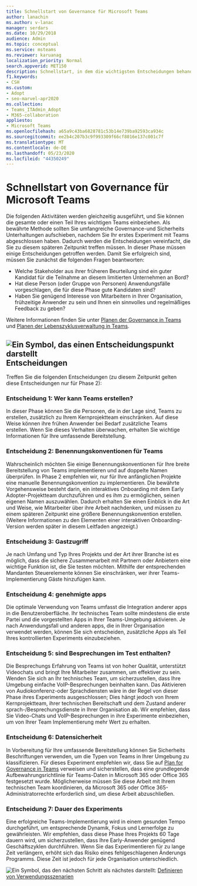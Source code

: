 ```yaml
---
title: Schnellstart von Governance für Microsoft Teams
author: lanachin
ms.author: v-lanac
manager: serdars
ms.date: 10/29/2018
audience: Admin
ms.topic: conceptual
ms.service: msteams
ms.reviewer: karuanag
localization_priority: Normal
search.appverid: MET150
description: Schnellstart, in dem die wichtigsten Entscheidungen behandelt werden, die Sie für Phase 2 Ihres Microsoft Teams-Adoptions Plans treffen müssen.
f1.keywords:
- CSH
ms.custom:
- Adopt
- seo-marvel-apr2020
ms.collection:
- Teams_ITAdmin_Adopt
- M365-collaboration
appliesto:
- Microsoft Teams
ms.openlocfilehash: a65a9c43ba6828781c53b14e739ba92593ca934c
ms.sourcegitcommit: ee2b4c207b3c9f993309f66cf8016e137c001c7f
ms.translationtype: MT
ms.contentlocale: de-DE
ms.lasthandoff: 05/23/2020
ms.locfileid: "44350249"
---
```

# <a name="governance-quick-start-for-microsoft-teams"></a>Schnellstart von Governance für Microsoft Teams

Die folgenden Aktivitäten werden gleichzeitig ausgeführt, und Sie können die gesamte oder einen Teil Ihres wichtigen Teams einbeziehen. Als bewährte Methode sollten Sie umfangreiche Governance-und Sicherheits Unterhaltungen aufschieben, nachdem Sie Ihr erstes Experiment mit Teams abgeschlossen haben. Dadurch werden die Entscheidungen vereinfacht, die Sie zu diesem späteren Zeitpunkt treffen müssen. In dieser Phase müssen einige Entscheidungen getroffen werden. Damit Sie erfolgreich sind, müssen Sie zunächst die folgenden Fragen beantworten:

- Welche Stakeholder aus ihrer früheren Beurteilung sind ein guter Kandidat für die Teilnahme an diesem limitierten Unternehmen an Bord?
- Hat diese Person (oder Gruppe von Personen) Anwendungsfälle vorgeschlagen, die für diese Phase gute Kandidaten sind?  
- Haben Sie genügend Interesse von Mitarbeitern in Ihrer Organisation, frühzeitige Anwender zu sein und Ihnen ein sinnvolles und regelmäßiges Feedback zu geben? 

Weitere Informationen finden Sie unter [Planen der Governance in Teams](plan-teams-governance.md) und [Planen der Lebenszyklusverwaltung in Teams](plan-teams-lifecycle.md).

## <a name="an-icon-representing-a-decision-pointdecisions"></a>![Ein Symbol, das einen Entscheidungspunkt darstellt](media/teams-adoption-decision-icon.png)Entscheidungen

Treffen Sie die folgenden Entscheidungen (zu diesem Zeitpunkt gelten diese Entscheidungen nur für Phase 2):

### <a name="decision-1-who-can-create-teams"></a>Entscheidung 1: Wer kann Teams erstellen? 

In dieser Phase können Sie die Personen, die in der Lage sind, Teams zu erstellen, zusätzlich zu Ihrem Kernprojektteam einschränken. Auf diese Weise können ihre frühen Anwender bei Bedarf zusätzliche Teams erstellen. Wenn Sie dieses Verhalten überwachen, erhalten Sie wichtige Informationen für Ihre umfassende Bereitstellung.

### <a name="decision-2-teams-naming-conventions"></a>Entscheidung 2: Benennungskonventionen für Teams 

Wahrscheinlich möchten Sie einige Benennungskonventionen für Ihre breite Bereitstellung von Teams implementieren und auf doppelte Namen überprüfen. In Phase 2 empfehlen wir, nur für Ihre anfänglichen Projekte eine manuelle Benennungskonvention zu implementieren. Die bewährte Vorgehensweise besteht darin, ein interaktives Onboarding mit dem Early Adopter-Projektteam durchzuführen und es ihm zu ermöglichen, seinen eigenen Namen auszuwählen. Dadurch erhalten Sie einen Einblick in die Art und Weise, wie Mitarbeiter über ihre Arbeit nachdenken, und müssen zu einem späteren Zeitpunkt eine größere Benennungskonvention erstellen. (Weitere Informationen zu den Elementen einer interaktiven Onboarding-Version werden später in diesem Leitfaden angezeigt.)

### <a name="decision-3-guest-access"></a>Entscheidung 3: Gastzugriff

Je nach Umfang und Typ Ihres Projekts und der Art ihrer Branche ist es möglich, dass die sichere Zusammenarbeit mit Partnern oder Anbietern eine wichtige Funktion ist, die Sie testen möchten. Mithilfe der entsprechenden Mandanten Steuerelemente können Sie einschränken, wer ihrer Teams-Implementierung Gäste hinzufügen kann. 

### <a name="decision-4-approved-apps"></a>Entscheidung 4: genehmigte apps

Die optimale Verwendung von Teams umfasst die Integration anderer apps in die Benutzeroberfläche. Ihr technisches Team sollte mindestens die erste Partei und die vorgestellten Apps in Ihrer Teams-Umgebung aktivieren. Je nach Anwendungsfall und anderen apps, die in Ihrer Organisation verwendet werden, können Sie sich entscheiden, zusätzliche Apps als Teil Ihres kontrollierten Experiments einzubeziehen. 

### <a name="decision-5-are-meetings-included-in-your-test"></a>Entscheidung 5: sind Besprechungen im Test enthalten? 

Die Besprechungs Erfahrung von Teams ist von hoher Qualität, unterstützt Videochats und bringt Ihre Mitarbeiter zusammen, um effektiver zu sein. Wenden Sie sich an Ihr technisches Team, um sicherzustellen, dass Ihre Umgebung einfache VoIP-Besprechungen beinhalten kann. Das Aktivieren von Audiokonferenz-oder Sprachdiensten wäre in der Regel von dieser Phase ihres Experiments ausgeschlossen; Dies hängt jedoch von Ihrem Kernprojektteam, ihrer technischen Bereitschaft und dem Zustand anderer sprach-/Besprechungsdienste in Ihrer Organisation ab. Wir empfehlen, dass Sie Video-Chats und VoIP-Besprechungen in ihre Experimente einbeziehen, um von Ihrer Team Implementierung mehr Wert zu erhalten. 

### <a name="decision-6--data-security"></a>Entscheidung 6: Datensicherheit

In Vorbereitung für Ihre umfassende Bereitstellung können Sie Sicherheits Beschriftungen verwenden, um die Typen von Teams in Ihrer Umgebung zu klassifizieren. Für dieses Experiment empfehlen wir, dass Sie auf [Plan for Governance in Teams](plan-teams-governance.md) verweisen und sicherstellen, dass eine grundlegende Aufbewahrungsrichtlinie für Teams-Daten in Microsoft 365 oder Office 365 festgesetzt wurde. Möglicherweise müssen Sie diese Arbeit mit Ihrem technischen Team koordinieren, da Microsoft 365 oder Office 365-Administratorrechte erforderlich sind, um diese Arbeit abzuschließen.

### <a name="decision-7-length-of-your-experiment"></a>Entscheidung 7: Dauer des Experiments

Eine erfolgreiche Teams-Implementierung wird in einem gesunden Tempo durchgeführt, um entsprechende Dynamik, Fokus und Lernerfolge zu gewährleisten. Wir empfehlen, dass diese Phase Ihres Projekts 60 Tage dauern wird, um sicherzustellen, dass Ihre Early-Anwender genügend Geschäftszyklen durchführen. Wenn Sie das Experimentieren für zu lange Zeit verlängern, erhöht sich das Risiko eines fehlgeschlagenen Änderungs Programms. Diese Zeit ist jedoch für jede Organisation unterschiedlich.  

![Ein Symbol, das den nächsten Schritt ](media/teams-adoption-next-icon.png) als nächstes darstellt: [Definieren von Verwendungsszenarien](teams-adoption-define-usage-scenarios.md)
